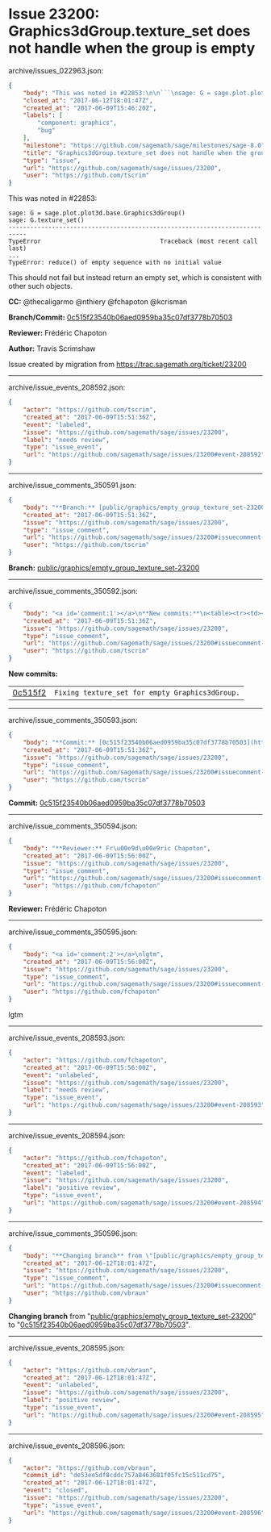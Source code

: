 # Issue 23200: Graphics3dGroup.texture_set does not handle when the group is empty

archive/issues_022963.json:
```json
{
    "body": "This was noted in #22853:\n\n```\nsage: G = sage.plot.plot3d.base.Graphics3dGroup()\nsage: G.texture_set()\n---------------------------------------------------------------------------\nTypeError                                 Traceback (most recent call last)\n...\nTypeError: reduce() of empty sequence with no initial value\n```\nThis should not fail but instead return an empty set, which is consistent with other such objects.\n\n**CC:**  @thecaligarmo @nthiery @fchapoton @kcrisman\n\n**Branch/Commit:** [0c515f23540b06aed0959ba35c07df3778b70503](https://github.com/sagemath/sagetrac-mirror/commit/0c515f23540b06aed0959ba35c07df3778b70503)\n\n**Reviewer:** Fr\u00e9d\u00e9ric Chapoton\n\n**Author:** Travis Scrimshaw\n\nIssue created by migration from https://trac.sagemath.org/ticket/23200\n\n",
    "closed_at": "2017-06-12T18:01:47Z",
    "created_at": "2017-06-09T15:46:20Z",
    "labels": [
        "component: graphics",
        "bug"
    ],
    "milestone": "https://github.com/sagemath/sage/milestones/sage-8.0",
    "title": "Graphics3dGroup.texture_set does not handle when the group is empty",
    "type": "issue",
    "url": "https://github.com/sagemath/sage/issues/23200",
    "user": "https://github.com/tscrim"
}
```
This was noted in #22853:

```
sage: G = sage.plot.plot3d.base.Graphics3dGroup()
sage: G.texture_set()
---------------------------------------------------------------------------
TypeError                                 Traceback (most recent call last)
...
TypeError: reduce() of empty sequence with no initial value
```
This should not fail but instead return an empty set, which is consistent with other such objects.

**CC:**  @thecaligarmo @nthiery @fchapoton @kcrisman

**Branch/Commit:** [0c515f23540b06aed0959ba35c07df3778b70503](https://github.com/sagemath/sagetrac-mirror/commit/0c515f23540b06aed0959ba35c07df3778b70503)

**Reviewer:** Frédéric Chapoton

**Author:** Travis Scrimshaw

Issue created by migration from https://trac.sagemath.org/ticket/23200





---

archive/issue_events_208592.json:
```json
{
    "actor": "https://github.com/tscrim",
    "created_at": "2017-06-09T15:51:36Z",
    "event": "labeled",
    "issue": "https://github.com/sagemath/sage/issues/23200",
    "label": "needs review",
    "type": "issue_event",
    "url": "https://github.com/sagemath/sage/issues/23200#event-208592"
}
```



---

archive/issue_comments_350591.json:
```json
{
    "body": "**Branch:** [public/graphics/empty_group_texture_set-23200](https://github.com/sagemath/sagetrac-mirror/tree/public/graphics/empty_group_texture_set-23200)",
    "created_at": "2017-06-09T15:51:36Z",
    "issue": "https://github.com/sagemath/sage/issues/23200",
    "type": "issue_comment",
    "url": "https://github.com/sagemath/sage/issues/23200#issuecomment-350591",
    "user": "https://github.com/tscrim"
}
```

**Branch:** [public/graphics/empty_group_texture_set-23200](https://github.com/sagemath/sagetrac-mirror/tree/public/graphics/empty_group_texture_set-23200)



---

archive/issue_comments_350592.json:
```json
{
    "body": "<a id='comment:1'></a>\n**New commits:**\n<table><tr><td><a href=\"https://github.com/sagemath/sagetrac-mirror/commit/0c515f23540b06aed0959ba35c07df3778b70503\">0c515f2</a></td><td><code>Fixing texture_set for empty Graphics3dGroup.</code></td></tr></table>\n",
    "created_at": "2017-06-09T15:51:36Z",
    "issue": "https://github.com/sagemath/sage/issues/23200",
    "type": "issue_comment",
    "url": "https://github.com/sagemath/sage/issues/23200#issuecomment-350592",
    "user": "https://github.com/tscrim"
}
```

<a id='comment:1'></a>
**New commits:**
<table><tr><td><a href="https://github.com/sagemath/sagetrac-mirror/commit/0c515f23540b06aed0959ba35c07df3778b70503">0c515f2</a></td><td><code>Fixing texture_set for empty Graphics3dGroup.</code></td></tr></table>




---

archive/issue_comments_350593.json:
```json
{
    "body": "**Commit:** [0c515f23540b06aed0959ba35c07df3778b70503](https://github.com/sagemath/sagetrac-mirror/commit/0c515f23540b06aed0959ba35c07df3778b70503)",
    "created_at": "2017-06-09T15:51:36Z",
    "issue": "https://github.com/sagemath/sage/issues/23200",
    "type": "issue_comment",
    "url": "https://github.com/sagemath/sage/issues/23200#issuecomment-350593",
    "user": "https://github.com/tscrim"
}
```

**Commit:** [0c515f23540b06aed0959ba35c07df3778b70503](https://github.com/sagemath/sagetrac-mirror/commit/0c515f23540b06aed0959ba35c07df3778b70503)



---

archive/issue_comments_350594.json:
```json
{
    "body": "**Reviewer:** Fr\u00e9d\u00e9ric Chapoton",
    "created_at": "2017-06-09T15:56:00Z",
    "issue": "https://github.com/sagemath/sage/issues/23200",
    "type": "issue_comment",
    "url": "https://github.com/sagemath/sage/issues/23200#issuecomment-350594",
    "user": "https://github.com/fchapoton"
}
```

**Reviewer:** Frédéric Chapoton



---

archive/issue_comments_350595.json:
```json
{
    "body": "<a id='comment:2'></a>\nlgtm",
    "created_at": "2017-06-09T15:56:00Z",
    "issue": "https://github.com/sagemath/sage/issues/23200",
    "type": "issue_comment",
    "url": "https://github.com/sagemath/sage/issues/23200#issuecomment-350595",
    "user": "https://github.com/fchapoton"
}
```

<a id='comment:2'></a>
lgtm



---

archive/issue_events_208593.json:
```json
{
    "actor": "https://github.com/fchapoton",
    "created_at": "2017-06-09T15:56:00Z",
    "event": "unlabeled",
    "issue": "https://github.com/sagemath/sage/issues/23200",
    "label": "needs review",
    "type": "issue_event",
    "url": "https://github.com/sagemath/sage/issues/23200#event-208593"
}
```



---

archive/issue_events_208594.json:
```json
{
    "actor": "https://github.com/fchapoton",
    "created_at": "2017-06-09T15:56:00Z",
    "event": "labeled",
    "issue": "https://github.com/sagemath/sage/issues/23200",
    "label": "positive review",
    "type": "issue_event",
    "url": "https://github.com/sagemath/sage/issues/23200#event-208594"
}
```



---

archive/issue_comments_350596.json:
```json
{
    "body": "**Changing branch** from \"[public/graphics/empty_group_texture_set-23200](https://github.com/sagemath/sagetrac-mirror/tree/public/graphics/empty_group_texture_set-23200)\" to \"[0c515f23540b06aed0959ba35c07df3778b70503](https://github.com/sagemath/sagetrac-mirror/commit/0c515f23540b06aed0959ba35c07df3778b70503)\".",
    "created_at": "2017-06-12T18:01:47Z",
    "issue": "https://github.com/sagemath/sage/issues/23200",
    "type": "issue_comment",
    "url": "https://github.com/sagemath/sage/issues/23200#issuecomment-350596",
    "user": "https://github.com/vbraun"
}
```

**Changing branch** from "[public/graphics/empty_group_texture_set-23200](https://github.com/sagemath/sagetrac-mirror/tree/public/graphics/empty_group_texture_set-23200)" to "[0c515f23540b06aed0959ba35c07df3778b70503](https://github.com/sagemath/sagetrac-mirror/commit/0c515f23540b06aed0959ba35c07df3778b70503)".



---

archive/issue_events_208595.json:
```json
{
    "actor": "https://github.com/vbraun",
    "created_at": "2017-06-12T18:01:47Z",
    "event": "unlabeled",
    "issue": "https://github.com/sagemath/sage/issues/23200",
    "label": "positive review",
    "type": "issue_event",
    "url": "https://github.com/sagemath/sage/issues/23200#event-208595"
}
```



---

archive/issue_events_208596.json:
```json
{
    "actor": "https://github.com/vbraun",
    "commit_id": "de53ee5df8cddc757a8463681f05fc15c511cd75",
    "created_at": "2017-06-12T18:01:47Z",
    "event": "closed",
    "issue": "https://github.com/sagemath/sage/issues/23200",
    "type": "issue_event",
    "url": "https://github.com/sagemath/sage/issues/23200#event-208596"
}
```

